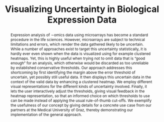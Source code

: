---
layout: publication
title: "Visualizing Uncertainty in Biological Expression Data"
key: 2012_vda_uncertainty
permalink: /publications/2012_vda_uncertainty/
type: paper


shortname: enRoute
image: 2012_vda_uncertainty.png

authors:
- Clemens Holzhüter
- lex
- schmalstieg
- schulz
- Heidrun Schumann
- streit

journal: Proceedings of the SPIE Conference on Visualization and Data Analysis (VDA '12), pp. 82940O
year: 2012
award:
note: 

doi: 10.1117/12.908516
# use publisher only if no doi is available
publisher: 

project:

video:
preview-video: 


pdf: 2012_vda_uncertainty.pdf
supplement:
bibtex: 2012_vda_uncertainty.bib


abstract: "
<p>Expression analysis of ∼omics data using microarrays has become a standard procedure in the life sciences. However, microarrays are subject to technical limitations and errors, which render the data gathered likely to be uncertain. While a number of approaches exist to target this uncertainty statistically, it is hardly ever even shown when the data is visualized using for example clustered heatmaps. Yet, this is highly useful when trying not to omit data that is “good enough” for an analysis, which otherwise would be discarded as too unreliable by established conservative thresholds. Our approach addresses this shortcoming by first identifying the margin above the error threshold of uncertain, yet possibly still useful data. It then displays this uncertain data in the context of the valid data by enhancing a clustered heatmap. We employ different visual representations for the different kinds of uncertainty involved. Finally, it lets the user interactively adjust the thresholds, giving visual feedback in the heatmap representation, so that an informed choice on which thresholds to use can be made instead of applying the usual rule-of-thumb cut-offs. We exemplify the usefulness of our concept by giving details for a concrete use case from our partners at the Medical University of Graz, thereby demonstrating our implementation of the general approach.</p>"


---